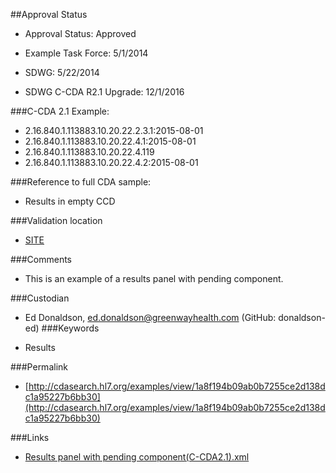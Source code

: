 ##Approval Status 

* Approval Status: Approved
* Example Task Force: 5/1/2014
* SDWG: 5/22/2014

* SDWG C-CDA R2.1 Upgrade: 12/1/2016    

###C-CDA 2.1 Example:

* 2.16.840.1.113883.10.20.22.2.3.1:2015-08-01
* 2.16.840.1.113883.10.20.22.4.1:2015-08-01
* 2.16.840.1.113883.10.20.22.4.119
* 2.16.840.1.113883.10.20.22.4.2:2015-08-01

###Reference to full CDA sample:
* Results in empty CCD


###Validation location

* [SITE](https://sitenv.org/sandbox-ccda/ccda-validator)


###Comments

* This is an example of a results panel with pending component.

###Custodian

*  Ed Donaldson, ed.donaldson@greenwayhealth.com (GitHub: donaldson-ed)
###Keywords

* Results

###Permalink

* [http://cdasearch.hl7.org/examples/view/1a8f194b09ab0b7255ce2d138dc1a95227b6bb30](http://cdasearch.hl7.org/examples/view/1a8f194b09ab0b7255ce2d138dc1a95227b6bb30)

###Links

* [Results panel with pending component(C-CDA2.1).xml](https://github.com/HL7/C-CDA-Examples/tree/master/Results/Results%20panel%20with%20pending%20component/Results%20panel%20with%20pending%20component%28C-CDA2.1%29.xml)
